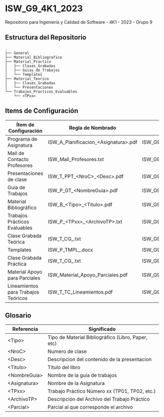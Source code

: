 # ISW_G9_4K1_2023

Repositorio para Ingeniería y Calidad de Software - 4K1 - 2023 - Grupo 9

## Estructura del Repositorio
```
.
├── General
├── Material_Bibliografico
├── Material_Practico
│   ├── Clases_Grabadas
│   ├── Guias_de_Trabajos
│   └── Templates
├── Material_Teorico
│   ├── Clases_Grabadas
│   └── Presentaciones
└── Trabajos_Practicos_Evaluables
    └── <TPxx>
```

## Items de Configuración

Ítem de Configuración                   | Regla de Nombrado                         | Ubicación Física
---------------------                   | -----------------                         | ----------------
Programa de Asignatura                  | ISW_A_Planificacion_\<Asignatura\>.pdf    | ISW_G9_4K1_2023/General
Mail de Contacto Profesores             | ISW_Mail_Profesores.txt                   | ISW_G9_4K1_2023/General
Presentaciones de clase                 | ISW_T_PPT_\<NroC\>_\<Desc\>.pdf           | ISW_G9_4K1_2023/Material_Teorico/Presentaciones
Guia de Trabajos                        | ISW_P_GT_\<NombreGuia\>.pdf               | ISW_G9_4K1_2023/Material_Practico/Guias_de_Trabajos
Material Bibliográfico                  | ISW_B_\<Tipo\>_\<Titulo\>.pdf             | ISW_G9_4K1_2023/Material_Bibliografico
Trabajos Prácticos Evaluables           | ISW_P_\<TPxx\>_\<ArchivoTP\>.txt          | ISW_G9_4K1_2023/Trabajos_Practicos_Evaluables/\<TPxx\>
Clase Grabada Teórica                   | ISW_T_CG_<NroC>.txt                       | ISW_G9_4K1_2023/Material_Teorico/Clases_Grabadas
Templates                               | ISW_P_TMPL_<Parcial>.docx                 | ISW_G9_4K1_2023/Material_Practico/Templates
Clase Grabada Práctica                  | ISW_T_CG_<NroC>.txt                       | ISW_G9_4K1_2023/Material_Practico/Clases_Grabadas
Material Apoyo para Parciales           | ISW_Material_Apoyo_Parciales.pdf          | ISW_G9_4K1_2023/General
Lineamientos para Trabajos Teóricos     | ISW_T_TC_Lineamientos.pdf                 | ISW_G9_4K1_2023/Material_Teorico

## Glosario

Referencia          |   Significado
----------          |   -----------
\<Tipo\>            |   Tipo de Material Bibliográfico (Libro, Paper, etc)
\<NroC\>            |   Numero de clase
\<Desc\>            |   Descripcion del contenido de la presentacion
\<Titulo\>          |   Titulo del libro
\<NombreGuia\>      |   Nombre de la guia de trabajos
\<Asignatura\>      |   Nombre de la Asignatura
\<TPxx\>            |   Trabajo Práctico Número xx (TP01, TP02, etc.)
\<ArchivoTP\>       |   Descripción del Archivo del Trabajo Práctico
\<Parcial\>         |   Parcial al que corresponde el archivo
